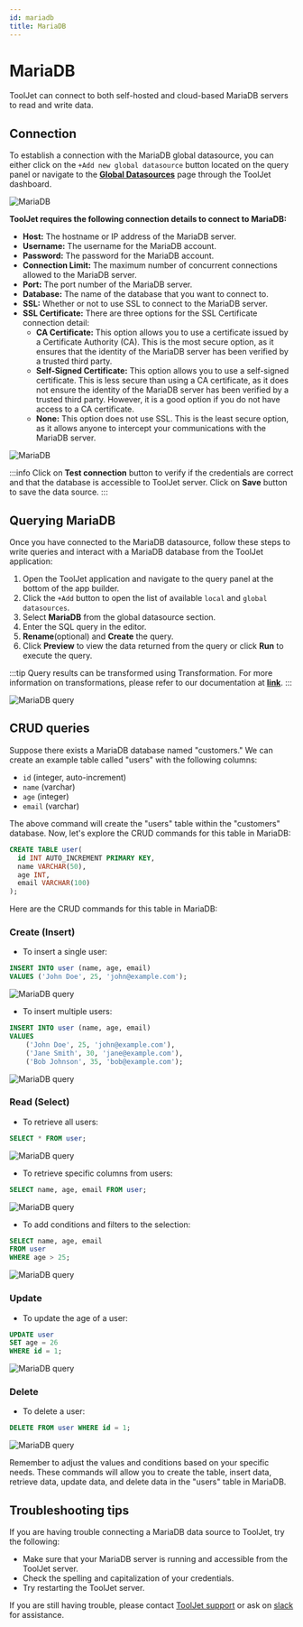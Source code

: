```yaml
---
id: mariadb
title: MariaDB
---
```


# MariaDB

ToolJet can connect to both self-hosted and cloud-based MariaDB servers to read and write data.

## Connection

To establish a connection with the MariaDB global datasource, you can either click on the `+Add new global datasource` button located on the query panel or navigate to the **[Global Datasources](/docs/data-sources/overview)** page through the ToolJet dashboard.

<div style={{textAlign: 'center'}}>

<img className="screenshot-full" src="/img/datasource-reference/mariadb/gdsmaria.gif" alt="MariaDB" />

</div>

**ToolJet requires the following connection details to connect to MariaDB:**

- **Host:** The hostname or IP address of the MariaDB server.
- **Username:** The username for the MariaDB account.
- **Password:** The password for the MariaDB account.
- **Connection Limit:** The maximum number of concurrent connections allowed to the MariaDB server.
- **Port:** The port number of the MariaDB server.
- **Database:** The name of the database that you want to connect to.
- **SSL:** Whether or not to use SSL to connect to the MariaDB server.
- **SSL Certificate:**  There are three options for the SSL Certificate connection detail:
  - **CA Certificate:** This option allows you to use a certificate issued by a Certificate Authority (CA). This is the most secure option, as it ensures that the identity of the MariaDB server has been verified by a trusted third party.
  - **Self-Signed Certificate:** This option allows you to use a self-signed certificate. This is less secure than using a CA certificate, as it does not ensure the identity of the MariaDB server has been verified by a trusted third party. However, it is a good option if you do not have access to a CA certificate.
  - **None:** This option does not use SSL. This is the least secure option, as it allows anyone to intercept your communications with the MariaDB server.

<div style={{textAlign: 'center'}}>

<img className="screenshot-full" src="/img/datasource-reference/mariadb/connections.png" alt="MariaDB" />

</div>

:::info
Click on **Test connection** button to verify if the credentials are correct and that the database is accessible to ToolJet server. Click on **Save** button to save the data source.
:::

## Querying MariaDB

Once you have connected to the MariaDB datasource, follow these steps to write queries and interact with a MariaDB database from the ToolJet application:

1. Open the ToolJet application and navigate to the query panel at the bottom of the app builder.
2. Click the `+Add` button to open the list of available `local` and `global datasources`.
3. Select **MariaDB** from the global datasource section.
4. Enter the SQL query in the editor.
5. **Rename**(optional) and **Create** the query.
6. Click **Preview** to view the data returned from the query or click **Run** to execute the query.

:::tip
Query results can be transformed using Transformation. For more information on transformations, please refer to our documentation at **[link](/docs/tutorial/transformations)**.
:::

<div style={{textAlign: 'center'}}>

<img className="screenshot-full" src="/img/datasource-reference/mariadb/querycreate.png" alt="MariaDB query" />

</div>

## CRUD queries

Suppose there exists a MariaDB database named "customers." We can create an example table called "users" with the following columns:

- `id` (integer, auto-increment)
- `name` (varchar)
- `age` (integer)
- `email` (varchar)

The above command will create the "users" table within the "customers" database. Now, let's explore the CRUD commands for this table in MariaDB:

```sql
CREATE TABLE user(
  id INT AUTO_INCREMENT PRIMARY KEY,
  name VARCHAR(50),
  age INT,
  email VARCHAR(100)
);
```

Here are the CRUD commands for this table in MariaDB:

### Create (Insert)
- To insert a single user:
```sql
INSERT INTO user (name, age, email)
VALUES ('John Doe', 25, 'john@example.com');
```

<div style={{textAlign: 'center'}}>

<img className="screenshot-full" src="/img/datasource-reference/mariadb/insertuser.png" alt="MariaDB query" />

</div>

- To insert multiple users:
```sql
INSERT INTO user (name, age, email)
VALUES
    ('John Doe', 25, 'john@example.com'),
    ('Jane Smith', 30, 'jane@example.com'),
    ('Bob Johnson', 35, 'bob@example.com');
```

<div style={{textAlign: 'center'}}>

<img className="screenshot-full" src="/img/datasource-reference/mariadb/insertusers.png" alt="MariaDB query" />

</div>

### Read (Select)
- To retrieve all users:
```sql
SELECT * FROM user;
```

<div style={{textAlign: 'center'}}>

<img className="screenshot-full" src="/img/datasource-reference/mariadb/readall.png" alt="MariaDB query" />

</div>

- To retrieve specific columns from users:
```sql
SELECT name, age, email FROM user;
```

<div style={{textAlign: 'center'}}>

<img className="screenshot-full" src="/img/datasource-reference/mariadb/readcolumn.png" alt="MariaDB query" />

</div>

- To add conditions and filters to the selection:
```sql
SELECT name, age, email
FROM user
WHERE age > 25;
```

<div style={{textAlign: 'center'}}>

<img className="screenshot-full" src="/img/datasource-reference/mariadb/readfilter.png" alt="MariaDB query" />

</div>

### Update
- To update the age of a user:
```sql
UPDATE user
SET age = 26
WHERE id = 1;
```

<div style={{textAlign: 'center'}}>

<img className="screenshot-full" src="/img/datasource-reference/mariadb/updateuser.png" alt="MariaDB query" />

</div>

### Delete
- To delete a user:
```sql
DELETE FROM user WHERE id = 1;
```

<div style={{textAlign: 'center'}}>

<img className="screenshot-full" src="/img/datasource-reference/mariadb/updateuser.png" alt="MariaDB query" />

</div>

Remember to adjust the values and conditions based on your specific needs. These commands will allow you to create the table, insert data, retrieve data, update data, and delete data in the "users" table in MariaDB.

## Troubleshooting tips
If you are having trouble connecting a MariaDB data source to ToolJet, try the following:
- Make sure that your MariaDB server is running and accessible from the ToolJet server.
- Check the spelling and capitalization of your credentials.
- Try restarting the ToolJet server.

If you are still having trouble, please contact [ToolJet support](mailto:hello@tooljet.com) or ask on [slack](https://tooljet.com/slack) for assistance.
